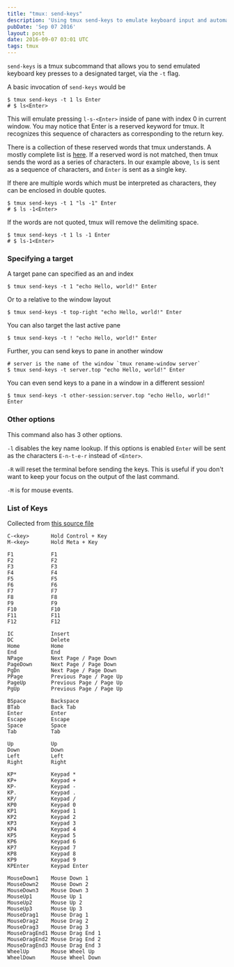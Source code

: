 ```yaml
---
title: "tmux: send-keys"
description: 'Using tmux send-keys to emulate keyboard input and automate workflows across panes and windows.'
pubDate: 'Sep 07 2016'
layout: post
date: 2016-09-07 03:01 UTC
tags: tmux
---
```


<style>
div[id^="asciicast-"] {
	text-align: center;
}
</style>

`send-keys` is a tmux subcommand that allows you to send emulated keyboard key presses to a designated target, via the `-t` flag.

A basic invocation of `send-keys` would be

```shell
$ tmux send-keys -t 1 ls Enter
# $ ls<Enter>
```
<script type="text/javascript" src="https://asciinema.org/a/38ke05b0h2otl3r2tolrdeg7r.js" id="asciicast-38ke05b0h2otl3r2tolrdeg7r" async data-speed=2 data-autoplay="true" data-loop="true"></script>

This will emulate pressing `l-s-<Enter>` inside of pane with index 0 in current window. You may notice that Enter is a reserved keyword for tmux. It recognizes this sequence of characters as corresponding to the return key.

There is a collection of these reserved words that tmux understands. A mostly complete list is [here](#list-of-keys). If a reserved word is not matched, then tmux sends the word as a series of characters. In our example above, `ls` is sent as a sequence of characters, and `Enter` is sent as a single key.

If there are multiple words which must be interpreted as characters, they can be enclosed in double quotes.

```shell
$ tmux send-keys -t 1 "ls -1" Enter
# $ ls -1<Enter>
```

If the words are not quoted, tmux will remove the delimiting space.

```shell
$ tmux send-keys -t 1 ls -1 Enter
# $ ls-1<Enter>
```
<script type="text/javascript" src="https://asciinema.org/a/4l1evpvhk1ddo4lw268mcqfl0.js" id="asciicast-4l1evpvhk1ddo4lw268mcqfl0" async data-speed=2 data-autoplay="true" data-loop="true"></script>


### Specifying a target

A target pane can specified as an and index

```shell
$ tmux send-keys -t 1 "echo Hello, world!" Enter
```

Or to a relative to the window layout

```shell
$ tmux send-keys -t top-right "echo Hello, world!" Enter
```

You can also target the last active pane

```shell
$ tmux send-keys -t ! "echo Hello, world!" Enter
```

Further, you can send keys to pane in another window

```shell
# server is the name of the window `tmux rename-window server`
$ tmux send-keys -t server.top "echo Hello, world!" Enter
```

You can even send keys to a pane in a window in a different session!

```shell
$ tmux send-keys -t other-session:server.top "echo Hello, world!" Enter
```

### Other options

This command also has 3 other options.

`-l` disables the key name lookup. If this options is enabled `Enter` will be sent as the characters `E-n-t-e-r` instead of `<Enter>`.

<script type="text/javascript" src="https://asciinema.org/a/91148d97u8zoo2w5wldkj6mdk.js" id="asciicast-91148d97u8zoo2w5wldkj6mdk" async data-speed=2 data-autoplay="true" data-loop="true"></script>


`-R` will reset the terminal before sending the keys. This is useful if you don't want to keep your focus on the output of the last command.

<script type="text/javascript" src="https://asciinema.org/a/ao3zpsh9t4abqgb2va2mrqvpb.js" id="asciicast-ao3zpsh9t4abqgb2va2mrqvpb" async data-speed=2 data-autoplay="true" data-loop="true"></script>

`-M` is for mouse events.

<span id="list-of-keys"></span>
### List of Keys

Collected from [this source file](https://github.com/tmux/tmux/blob/ec7f5305b1a6e5548f0769f988e76b01ec293dcc/key-string.c#L33-L100)

```console
C-<key>       Hold Control + Key
M-<key>       Hold Meta + Key

F1            F1
F2            F2
F3            F3
F4            F4
F5            F5
F6            F6
F7            F7
F8            F8
F9            F9
F10           F10
F11           F11
F12           F12

IC            Insert
DC            Delete
Home          Home
End           End
NPage         Next Page / Page Down
PageDown      Next Page / Page Down
PgDn          Next Page / Page Down
PPage         Previous Page / Page Up
PageUp        Previous Page / Page Up
PgUp          Previous Page / Page Up

BSpace        Backspace
BTab          Back Tab
Enter         Enter
Escape        Escape
Space         Space
Tab           Tab

Up            Up
Down          Down
Left          Left
Right         Right

KP*           Keypad *
KP+           Keypad +
KP-           Keypad -
KP.           Keypad .
KP/           Keypad /
KP0           Keypad 0
KP1           Keypad 1
KP2           Keypad 2
KP3           Keypad 3
KP4           Keypad 4
KP5           Keypad 5
KP6           Keypad 6
KP7           Keypad 7
KP8           Keypad 8
KP9           Keypad 9
KPEnter       Keypad Enter

MouseDown1    Mouse Down 1
MouseDown2    Mouse Down 2
MouseDown3    Mouse Down 3
MouseUp1      Mouse Up 1
MouseUp2      Mouse Up 2
MouseUp3      Mouse Up 3
MouseDrag1    Mouse Drag 1
MouseDrag2    Mouse Drag 2
MouseDrag3    Mouse Drag 3
MouseDragEnd1 Mouse Drag End 1
MouseDragEnd2 Mouse Drag End 2
MouseDragEnd3 Mouse Drag End 3
WheelUp       Mouse Wheel Up
WheelDown     Mouse Wheel Down
```
